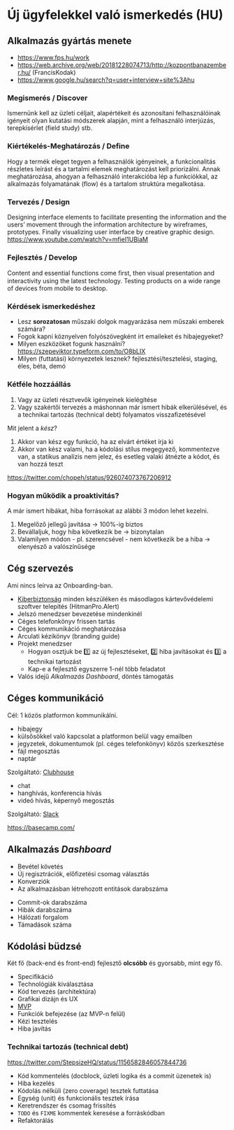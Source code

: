# Új ügyfelekkel való ismerkedés (HU)

## Alkalmazás gyártás menete

- https://www.fps.hu/work
- https://web.archive.org/web/20181228074713/http://kozpontbanazember.hu/ (FrancisKodak)
- https://www.google.hu/search?q=user+interview+site%3Ahu

### Megismerés / Discover

Ismernünk kell az üzleti céljait, alapértékeit
és azonosítani felhasználóinak igényeit
olyan kutatási módszerek alapján,
mint a felhasználó interjúzás, terepkísérlet (field study) stb.

### Kiértékelés-Meghatározás / Define

Hogy a termék eleget tegyen a felhasználók igényeinek,
a funkcionalitás részletes leírást
és a tartalmi elemek meghatározást kell priorizálni.
Annak meghatározása, ahogyan a felhasználó interakcióba lép a funkciókkal,
az alkalmazás folyamatának (flow) és a tartalom struktúra megalkotása.

### Tervezés / Design

Designing interface elements to facilitate presenting the information
and the users’ movement through the information architecture by wireframes, prototypes.
Finally visualizing user interface by creative graphic design.
https://www.youtube.com/watch?v=mfieI1UBiaM

### Fejlesztés / Develop

Content and essential functions come ﬁrst,
then visual presentation and interactivity using the latest technology.
Testing products on a wide range of devices from mobile to desktop.


### Kérdések ismerkedéshez

- Lesz **sorozatosan** műszaki dolgok magyarázása nem műszaki emberek számára?
- Fogok kapni köznyelven folyószövegként írt emaileket és hibajegyeket?
- Milyen eszközöket fogunk használni?
  https://szepeviktor.typeform.com/to/O8bLIX
- Milyen (futtatási) környezetek lesznek?
  fejlesztési/tesztelési, staging, éles, béta, demó

### Kétféle hozzáállás

1. Vagy az üzleti résztvevők igényeinek kielégítése
2. Vagy szakértői tervezés a máshonnan már ismert hibák elkerülésével,
   és a technikai tartozás (technical debt) folyamatos visszafizetésével

Mit jelent a _kész_?

1. Akkor van kész egy funkció, ha az elvárt értéket írja ki
2. Akkor van kész valami, ha a kódolási stílus megegyező, kommentezve van, a statikus analízis nem jelez,
   és esetleg valaki átnézte a kódot, és van hozzá teszt

https://twitter.com/chopeh/status/926074073767206912

### Hogyan működik a proaktivitás?

A már ismert hibákat, hiba forrásokat az alábbi 3 módon lehet kezelni.

1. Megelőző jellegű javítása → 100%-ig biztos
2. Bevállaljuk, hogy hiba következik be → bizonytalan
3. Valamilyen módon - pl. szerencsével - nem következik be a hiba → elenyésző a valószínűsége


## Cég szervezés

Ami nincs leírva az Onboarding-ban.

- [Kiberbiztonság](/Onboarding.md#cyber-security) minden készüléken és másodlagos kártevővédelemi szoftver telepítés (HitmanPro.Alert)
- Jelszó menedzser bevezetése mindenkinél
- Céges telefonkönyv frissen tartás
- Céges kommunikáció meghatározása
- Arculati kézikönyv (branding guide)
- Projekt menedzser
  - Hogyan osztjuk be :one: az új fejlesztéseket, :two: hiba javításokat és :three: a technikai tartozást
  - Kap-e a fejlesztő egyszerre 1-nél több feladatot
- Valós idejű _Alkalmazás Dashboard_, döntés támogatás



## Céges kommunikáció

Cél: 1 közös platformon kommunikálni.

- hibajegy
- külsősökkel való kapcsolat a platformon belül vagy emailben
- jegyzetek, dokumentumok (pl. céges telefonkönyv) közös szerkesztése
- fájl megosztás
- naptár

Szolgáltató: [Clubhouse](https://clubhouse.io/)

* chat
* hanghívás, konferencia hívás
* videó hívás, képernyő megosztás

Szolgáltató: [Slack](https://slack.com/)

https://basecamp.com/

## Alkalmazás _Dashboard_

- Bevétel követés
- Új regisztrációk, előfizetési csomag választás
- Konverziók
- Az alkalmazásban létrehozott entitások darabszáma

* Commit-ok darabszáma
* Hibák darabszáma
* Hálózati forgalom
* Támadások száma

## Kódolási büdzsé

Két fő (back-end és front-end) fejlesztő **olcsóbb** és gyorsabb, mint egy fő.

- Specifikáció
- Technológiák kiválasztása
- Kód tervezés (architektúra)
- Grafikai dizájn és UX
- [MVP](https://en.wikipedia.org/wiki/Minimum_viable_product)
- Funkciók befejezése (az MVP-n felül)
- Kézi tesztelés
- Hiba javítás

### Technikai tartozás (technical debt)

https://twitter.com/StepsizeHQ/status/1156582846057844736

- Kód kommentelés (docblock, üzleti logika és a commit üzenetek is)
- Hiba kezelés
- Kódolás nélküli (zero coverage) tesztek futtatása
- Egység (unit) és funkcionális tesztek írása
- Keretrendszer és csomag frissítés
- `TODO` és `FIXME` kommentek keresése a forráskódban
- Refaktorálás
